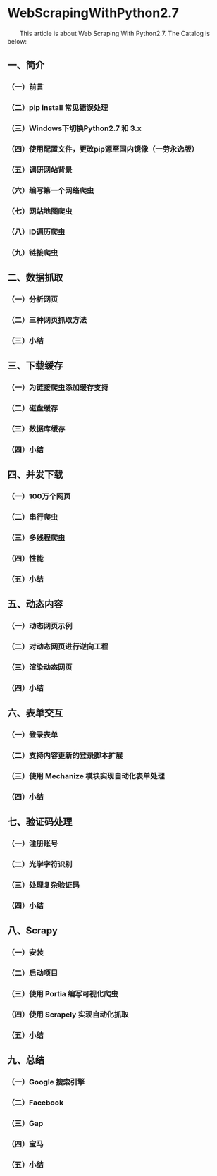 # WebScrapingWithPython2.7
　　This article is about Web Scraping With Python2.7. The Catalog is below:
## 一、简介
### （一）前言
### （二）pip install 常见错误处理
### （三）Windows下切换Python2.7 和 3.x
### （四）使用配置文件，更改pip源至国内镜像（一劳永逸版）
### （五）调研网站背景
### （六）编写第一个网络爬虫
### （七）网站地图爬虫
### （八）ID遍历爬虫
### （九）链接爬虫
## 二、数据抓取
### （一）分析网页
### （二）三种网页抓取方法
### （三）小结
## 三、下载缓存
### （一）为链接爬虫添加缓存支持
### （二）磁盘缓存
### （三）数据库缓存
### （四）小结
## 四、并发下载
### （一）100万个网页
### （二）串行爬虫
### （三）多线程爬虫
### （四）性能
### （五）小结
## 五、动态内容
### （一）动态网页示例
### （二）对动态网页进行逆向工程
### （三）渲染动态网页
### （四）小结
## 六、表单交互
### （一）登录表单
### （二）支持内容更新的登录脚本扩展
### （三）使用 Mechanize 模块实现自动化表单处理
### （四）小结
## 七、验证码处理
### （一）注册账号
### （二）光学字符识别
### （三）处理复杂验证码
### （四）小结
## 八、Scrapy
### （一）安装
### （二）启动项目
### （三）使用 Portia 编写可视化爬虫
### （四）使用 Scrapely 实现自动化抓取
### （五）小结
## 九、总结
### （一）Google 搜索引擎
### （二）Facebook
### （三）Gap
### （四）宝马
### （五）小结